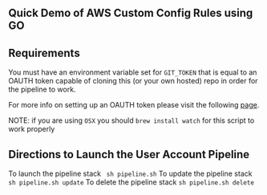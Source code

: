 ## Quick Demo of AWS Custom Config Rules using GO

## Requirements
You must have an environment variable set for `GIT_TOKEN` that is equal to an OAUTH token capable of cloning this (or your own hosted) repo in order for the pipeline to work. 

For more info on setting up an OAUTH token please visit the following [page](https://help.github.com/articles/creating-a-personal-access-token-for-the-command-line/).

NOTE: if you are using `OSX` you should `brew install watch` for this script to work properly


## Directions to Launch the User Account Pipeline
To launch the pipeline stack
` sh pipeline.sh`
To update the pipeline stack
`sh pipeline.sh update`
To delete the pipeline stack
`sh pipeline.sh delete`